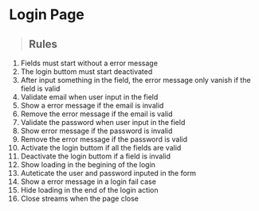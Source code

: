 # Login Page

> ## Rules
1. Fields must start without a error message
2. The login buttom must start deactivated
3. After input something in the field, the error message only vanish if the field is valid
4. Validate email when user input in the field
5. Show a error message if the email is invalid
6. Remove the error message if the email is valid
7. Validate the password when user input in the field
8. Show error message if the password is invalid
9. Remove the error message if the password is valid
10. Activate the login buttom if all the fields are valid
11. Deactivate the login buttom if a field is invalid
12. Show loading in the begining of the login
13. Auteticate the user and password inputed in the form
14. Show a error message in a login fail case
15. Hide loading in the end of the login action
16. Close streams when the page close 